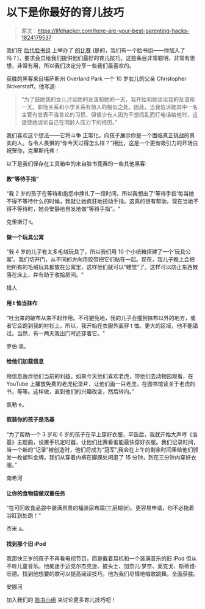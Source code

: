 # 以下是你最好的育儿技巧

> 原文：<https://lifehacker.com/here-are-your-best-parenting-hacks-1824179537>

我们在 [后代脸书组](https://www.facebook.com/groups/2018785615043946/) 上举办了 [的比赛](https://offspring.lifehacker.com/join-the-new-offspring-facebook-group-1823590717) (是的，我们有一个脸书组——你加入了吗？)，要求会员给我们提供他们最好的育儿技巧。这些条目非常聪明，非常有思想，非常有用，所以我们决定分享一些我们最喜欢的。



获胜的黑客来自堪萨斯州 Overland Park 一个 10 岁女儿的父亲 Christopher Bickerstaff。他写道:

> “为了鼓励我的女儿讨论她的友谊和她的一天，我开始和她谈论我的友谊和一天。职场关系和小学关系有惊人的相似之处。因此，当我告诉她其中一名主管有发表不当言论的习惯，但很少有人因为不想捣乱而打电话给他时，这促使她谈论自己在同龄人压力下的经历。”

我们喜欢这个想法——它将斗争 正常化，向孩子展示你是一个面临真正挑战的真实的人。与令人畏惧的“你今天过得怎么样？”相比，这是一个更有吸引力的开场白 祝贺你，克里斯托弗！

以下是我们保存在工具箱中的来自脸书竞赛的一些其他黑客:



#### 教“等待手指”

“我 2 岁的孩子在等待和抱怨中挣扎了一段时间，所以我想出了‘等待手指’每当她不得不等待什么的时候，我就让她疯狂地扭动手指。这真的很有帮助，现在当她不得不等待时，她会安静地自发地做“等待手指”。"

克里斯汀·t。





#### 做一个玩具公寓

“我 4 岁的儿子有太多毛绒玩具了，所以我们用 10 个小纸箱搭建了一个‘玩具公寓’。我们切开门，从不同的方向用胶带把它们粘在一起。现在，我儿子晚上会把他所有的毛绒玩具都放在公寓里，这样他们就可以“睡觉”了。这样可以防止东西散落在床上，并有助于收拾房间。"

猎人





#### **用 t 恤当抹布**

“吐出来的破布从来不起作用。不可避免地，我的儿子会撞到抹布以外的地方，或者它会跑到我的衬衫上。所以，我开始在衣服外面穿 t 恤。更大的区域，他不能错过。当然，有一两天我出门时还穿着它。"

罗伯·奥。





#### 给他们加载信息

用信息轰炸他们当前的利益。如果今天他们喜欢老虎，带他们去动物园观看，在 YouTube 上播放免费的老虎纪录片，让他们画一只老虎，在图书馆读关于老虎的书，等等。这样做，直到他们的兴趣改变，然后转向。”

凯勒·e。





#### 假装你的孩子是洛基

“为了帮助一个 3 岁和 6 岁的孩子在早上穿好衣服，早饭后，我就开始大声哼《洛基》主题曲，设置手机定时器，让他们比赛看谁能最快穿好衣服。我们记录时间，当一个新的“记录”被创造时，他们将成为“冠军”,我会在上午的剩余时间里给他们颁发一枚塑料金牌。我们从穿着内裤在脚踝处闲逛了 15 分钟，到在三分钟内穿好衣服。”

南希河





#### 让你的食物袋做双重任务

“在可回收食品袋中装满昂贵的桶装尿布霜(三层糊状)。更容易申请，你不必拖着浴缸到处跑！”

杰米 a。





#### 找到那个旧 iPod

我那快三岁的孩子不再看电视节目，而是戴着耳机和一个装满音乐的旧 iPod 但从不听儿童音乐。他痴迷于迈克尔杰克逊、披头士、加奈儿·梦奈、奥克戈、斯蒂维·旺德。找到他想要的歌可以提高阅读技巧，他为我们尽情地唱歌跳舞。全面获胜。

安娜河



加入我们的 [脸书小组](https://www.facebook.com/groups/2018785615043946/) 来讨论更多育儿技巧吧！